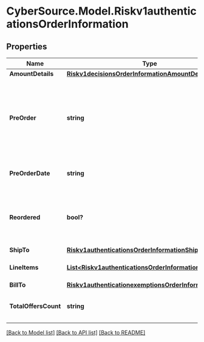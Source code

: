 # CyberSource.Model.Riskv1authenticationsOrderInformation
## Properties

Name | Type | Description | Notes
------------ | ------------- | ------------- | -------------
**AmountDetails** | [**Riskv1decisionsOrderInformationAmountDetails**](Riskv1decisionsOrderInformationAmountDetails.md) |  | [optional] 
**PreOrder** | **string** | Indicates whether cardholder is placing an order with a future availability or release date. This field can contain one of these values: - MERCHANDISE_AVAILABLE: Merchandise available - FUTURE_AVAILABILITY: Future availability  | [optional] 
**PreOrderDate** | **string** | Expected date that a pre-ordered purchase will be available. Format: YYYYMMDD  | [optional] 
**Reordered** | **bool?** | Indicates whether the cardholder is reordering previously purchased merchandise. This field can contain one of these values: - false: First time ordered - true: Reordered  | [optional] 
**ShipTo** | [**Riskv1authenticationsOrderInformationShipTo**](Riskv1authenticationsOrderInformationShipTo.md) |  | [optional] 
**LineItems** | [**List&lt;Riskv1authenticationsOrderInformationLineItems&gt;**](Riskv1authenticationsOrderInformationLineItems.md) | This array contains detailed information about individual products in the order. | [optional] 
**BillTo** | [**Riskv1authenticationexemptionsOrderInformationBillTo**](Riskv1authenticationexemptionsOrderInformationBillTo.md) |  | [optional] 
**TotalOffersCount** | **string** | Total number of articles/items in the order as a numeric decimal count. Possible values: 00 - 99  | [optional] 

[[Back to Model list]](../README.md#documentation-for-models) [[Back to API list]](../README.md#documentation-for-api-endpoints) [[Back to README]](../README.md)


